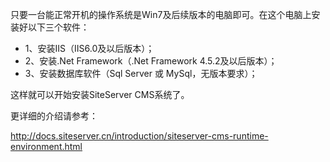 
只要一台能正常开机的操作系统是Win7及后续版本的电脑即可。在这个电脑上安装好以下三个软件：

+ 1、安装IIS（IIS6.0及以后版本）；
+ 2、安装.Net Framework（.Net Framework 4.5.2及以后版本）；
+ 3、安装数据库软件（Sql Server 或 MySql，无版本要求）；

这样就可以开始安装SiteServer CMS系统了。

更详细的介绍请参考：

http://docs.siteserver.cn/introduction/siteserver-cms-runtime-environment.html